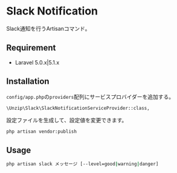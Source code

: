 Slack Notification
==================

Slack通知を行うArtisanコマンド。

## Requirement

- Laravel 5.0.x|5.1.x


## Installation

`config/app.php`の`providers`配列にサービスプロバイダーを追加する。

```php:config/app.php
\Unzip\Slack\SlackNotificationServiceProvider::class,
```

設定ファイルを生成して、設定値を変更できます。

```bash
php artisan vendor:publish
```

## Usage

```bash
php artisan slack メッセージ [--level=good|warning|danger]
```
